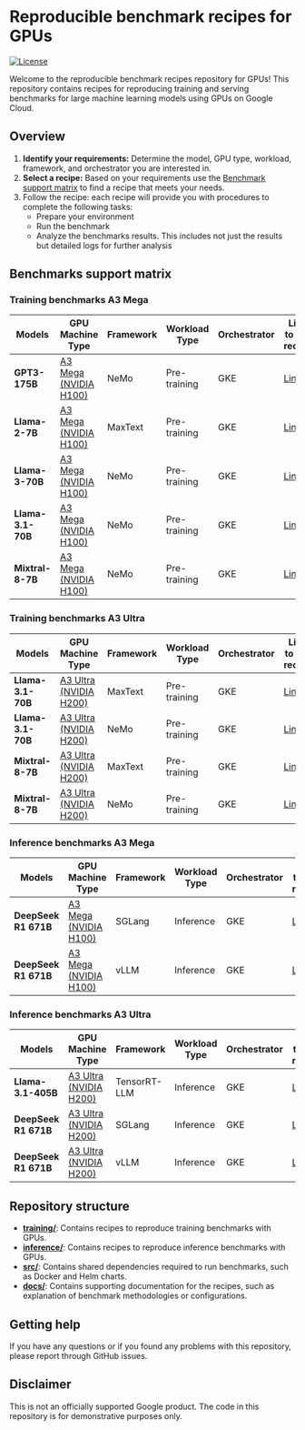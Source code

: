 
# Reproducible benchmark recipes for GPUs

[![License](https://img.shields.io/badge/License-Apache%202.0-blue.svg)](LICENSE)

Welcome to the reproducible benchmark recipes repository for GPUs! This repository contains recipes for reproducing training and serving benchmarks for large machine learning models using GPUs on Google Cloud.

## Overview

1. **Identify your requirements:** Determine the model, GPU type, workload, framework, and orchestrator you are interested in.
2. **Select a recipe:** Based on your requirements use the [Benchmark support matrix](#benchmarks-support-matrix) to find a recipe that meets your needs.
3. Follow the recipe: each recipe will provide you with procedures to complete the following tasks:
   * Prepare your environment
   * Run the benchmark
   * Analyze the benchmarks results. This includes not just the results but detailed logs for further analysis

## Benchmarks support matrix

### Training benchmarks A3 Mega

| Models           | GPU Machine Type | Framework | Workload Type       | Orchestrator | Link to the recipe |
| ---------------- | ---------------- | --------- | ------------------- | ------------ | ------------------ |
| **GPT3-175B**       | [A3 Mega (NVIDIA H100)](https://cloud.google.com/compute/docs/accelerator-optimized-machines#a3-mega-vms)    | NeMo  | Pre-training   | GKE          | [Link](./training/a3mega/gpt3-175b/nemo-pretraining-gke/README.md)              |
| **Llama-2-7B**     | [A3 Mega (NVIDIA H100)](https://cloud.google.com/compute/docs/accelerator-optimized-machines#a3-mega-vms)    | MaxText  | Pre-training   | GKE          | [Link](./training/a3mega/llama-2-7b/maxtext-pretraining-gke/README.md)            |
| **Llama-3-70B**     | [A3 Mega (NVIDIA H100)](https://cloud.google.com/compute/docs/accelerator-optimized-machines#a3-mega-vms)    | NeMo  | Pre-training   | GKE          | [Link](./training/a3mega/llama-3-70b/nemo-pretraining-gke/README.md)            |
| **Llama-3.1-70B**    | [A3 Mega (NVIDIA H100)](https://cloud.google.com/compute/docs/accelerator-optimized-machines#a3-mega-vms)    | NeMo  | Pre-training   | GKE          | [Link](./training/a3mega/llama-3.1-70b/nemo-pretraining-gke/README.md)            |
| **Mixtral-8-7B**     | [A3 Mega (NVIDIA H100)](https://cloud.google.com/compute/docs/accelerator-optimized-machines#a3-mega-vms)    | NeMo  | Pre-training   | GKE          | [Link](./training/a3mega/mixtral-8x7b/nemo-pretraining-gke/README.md)            |

### Training benchmarks A3 Ultra

| Models           | GPU Machine Type | Framework | Workload Type       | Orchestrator | Link to the recipe |
| ---------------- | ---------------- | --------- | ------------------- | ------------ | ------------------ |
| **Llama-3.1-70B**     | [A3 Ultra (NVIDIA H200)](https://cloud.google.com/compute/docs/accelerator-optimized-machines#a3-ultra-vms)    | MaxText  | Pre-training   | GKE          | [Link](./training/a3ultra/llama-3.1-70b/maxtext-pretraining-gke/README.md)
| **Llama-3.1-70B**     | [A3 Ultra (NVIDIA H200)](https://cloud.google.com/compute/docs/accelerator-optimized-machines#a3-ultra-vms)    | NeMo  | Pre-training   | GKE          | [Link](./training/a3ultra/llama-3.1-70b/nemo-pretraining-gke/README.md)
| **Mixtral-8-7B**     | [A3 Ultra (NVIDIA H200)](https://cloud.google.com/compute/docs/accelerator-optimized-machines#a3-ultra-vms)    | MaxText  | Pre-training   | GKE          | [Link](./training/a3ultra/mixtral-8x7b/maxtext-pretraining-gke/README.md)
| **Mixtral-8-7B**     | [A3 Ultra (NVIDIA H200)](https://cloud.google.com/compute/docs/accelerator-optimized-machines#a3-ultra-vms)    | NeMo  | Pre-training   | GKE          | [Link](./training/a3ultra/mixtral-8x7b/nemo-pretraining-gke/README.md)            |


### Inference benchmarks A3 Mega

| Models           | GPU Machine Type | Framework | Workload Type       | Orchestrator | Link to the recipe |
| ---------------- | ---------------- | --------- | ------------------- | ------------ | ------------------ |
| **DeepSeek R1 671B**     | [A3 Mega (NVIDIA H100)](https://cloud.google.com/compute/docs/accelerator-optimized-machines#a3-mega-vms)    | SGLang  | Inference   | GKE          | [Link](./inference/a3mega/deepseek-r1-671b/sglang-serving-gke/README.md)
| **DeepSeek R1 671B**     | [A3 Mega (NVIDIA H100)](https://cloud.google.com/compute/docs/accelerator-optimized-machines#a3-mega-vms)    | vLLM  | Inference   | GKE          | [Link](./inference/a3mega/deepseek-r1-671b/vllm-serving-gke/README.md)

### Inference benchmarks A3 Ultra

| Models           | GPU Machine Type | Framework | Workload Type       | Orchestrator | Link to the recipe |
| ---------------- | ---------------- | --------- | ------------------- | ------------ | ------------------ |
| **Llama-3.1-405B**     | [A3 Ultra (NVIDIA H200)](https://cloud.google.com/compute/docs/accelerator-optimized-machines#a3-ultra-vms)    | TensorRT-LLM  | Inference   | GKE          | [Link](./inference/a3ultra/llama-3.1-405b/trtllm-inference-gke/single-node/README.md)
| **DeepSeek R1 671B**     | [A3 Ultra (NVIDIA H200)](https://cloud.google.com/compute/docs/accelerator-optimized-machines#a3-ultra-vms)    | SGLang  | Inference   | GKE          | [Link](./inference/a3ultra/deepseek-r1-671b/sglang-serving-gke/README.md)
| **DeepSeek R1 671B**     | [A3 Ultra (NVIDIA H200)](https://cloud.google.com/compute/docs/accelerator-optimized-machines#a3-ultra-vms)    | vLLM  | Inference   | GKE          | [Link](./inference/a3ultra/deepseek-r1-671b/vllm-serving-gke/README.md)


## Repository structure

* **[training/](./training)**: Contains recipes to reproduce training benchmarks with GPUs.
* **[inference/](./inference)**: Contains recipes to reproduce inference benchmarks with GPUs.
* **[src/](./src)**: Contains shared dependencies required to run benchmarks, such as Docker and Helm charts.
* **[docs/](./docs)**: Contains supporting documentation for the recipes, such as explanation of benchmark methodologies or configurations.

## Getting help

If you have any questions or if you found any problems with this repository, please report through GitHub issues.

## Disclaimer

This is not an officially supported Google product. The code in this repository is for demonstrative purposes only.


